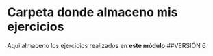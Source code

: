 # Carpeta donde almaceno mis ejercicios
Aqui almaceno los ejercicios realizados en **este módulo**
##VERSIÓN 6
